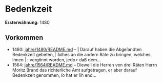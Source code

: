 # Bedenkzeit

**Ersterwähnung:** 1480

## Vorkommen
- 1480: [jahre/1480/README.md](../jahre/1480/README.md) – | Darauf haben die Abgeſandten Bedenkzeit gebeten, |
ſolhes an die andern Räte zu bringen, welches ihnen |
: vergönnt worden, jedo< daß dem...
- 1564: [jahre/1564/README.md](../jahre/1564/README.md) – Dieweil die Herren von drei Räten Herrn Moritz
Brand das richterliche Amt aufgetragen, er aber darauf
Bedenkzeit genommen, ſo hat er ſih end...
